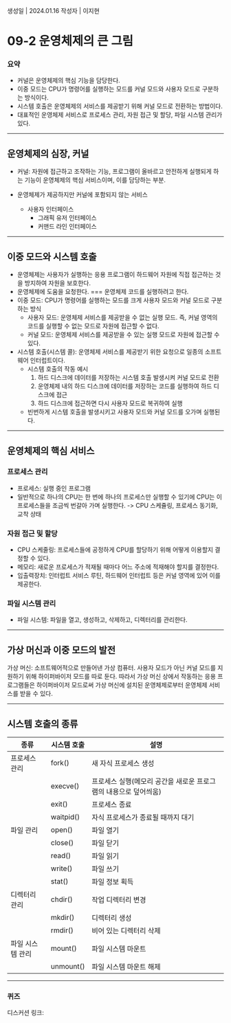생성일 | 2024.01.16
작성자 | 이지현
# 09-2 운영체제의 큰 그림

### 요약
- 커널은 운영체제의 핵심 기능을 담당한다.
- 이중 모드는 CPU가 명령어를 실행하는 모드를 커널 모드와 사용자 모드로 구분하는 방식이다.
- 시스템 호출은 운영체제의 서비스를 제공받기 위해 커널 모드로 전환하는 방법이다.
- 대표적인 운영체제 서비스로 프로세스 관리, 자원 접근 및 할당, 파일 시스템 관리가 있다.

---
## 운영체제의 심장, 커널

- 커널: 자원에 접근하고 조작하는 기능, 프로그램이 올바르고 안전하게 실행되게 하는 기능이 운영체제의 핵심 서비스이며, 이를 담당하는 부분.

- 운영체제가 제공하지만 커널에 포함되지 않는 서비스
	- 사용자 인터페이스
		- 그래픽 유저 인터페이스
		- 커맨드 라인 인터페이스

---

## 이중 모드와 시스템 호출

- 운영체제는 사용자가 실행하는 응용 프로그램이 하드웨어 자원에 직접 접근하는 것을 방지하여 자원을 보호한다.
- 운영체제에 도움을 요청한다. === 운영체제 코드를 실행하려고 한다.
- 이중 모드: CPU가 명령어를 실행하는 모드를 크게 사용자 모드와 커널 모드로 구분하는 방식
	- 사용자 모드: 운영체제 서비스를 제공받을 수 없는 실행 모드. 즉, 커널 영역의 코드를 실행할 수 없는 모드로 자원에 접근할 수 없다.
	- 커널 모드: 운영체제 서비스를 제공받을 수 있는 실행 모드로 자원에 접근할 수 있다.
- 시스템 호출(시스템 콜): 운영체제 서비스를 제공받기 위한 요청으로 일종의 소프트웨어 인터럽트이다. 
	- 시스템 호출의 작동 예시
		1. 하드 디스크에 데이터를 저장하는 시스템 호출 발생시켜 커널 모드로 전환
		2. 운영체제 내의 하드 디스크에 데이터를 저장하는 코드를 실행하여 하드 디스크에 접근
		3. 하드 디스크에 접근하면 다시 사용자 모드로 복귀하여 실행
	 - 빈번하게 시스템 호출을 발생시키고 사용자 모드와 커널 모드를 오가며 실행된다.

---

## 운영체제의 핵심 서비스

### 프로세스 관리
- 프로세스: 실행 중인 프로그램
- 일반적으로 하나의 CPU는 한 번에 하나의 프로세스만 실행할 수 있기에 CPU는 이 프로세스들을 조금씩 번갈아 가며 실행한다. -> CPU 스케쥴링, 프로세스 동기화, 교착 상태

### 자원 접근 및 할당
- CPU 스케줄링: 프로세스들에 공정하게 CPU를 할당하기 위해 어떻게 이용할지 결정할 수 있다.
- 메모리: 새로운 프로세스가 적재될 때마다 어느 주소에 적재해야 할지를 결정한다.
- 입출력장치: 인터럽트 서비스 루틴, 하드웨어 인터럽트 등은 커널 영역에 있어 이를 제공한다.

### 파일 시스템 관리
- 파일 시스템: 파일을 열고, 생성하고, 삭제하고, 디렉터리를 관리한다.

---

## 가상 머신과 이중 모드의 발전

가상 머신: 소프트웨어적으로 만들어낸 가상 컴퓨터. 사용자 모드가 아닌 커널 모드를 지원하기 위해 하이퍼바이저 모드를 따로 둔다. 따라서 가상 머신 상에서 작동하는 응용 프로그램들은 하이퍼바이저 모드로써 가상 머신에 설치된 운영체제로부터 운영체제 서비스를 받을 수 있다.

---

## 시스템 호출의 종류

| 종류 | 시스템 호출 | 설명 |
| ---- | ---- | ---- |
| 프로세스 관리 | fork() | 새 자식 프로세스 생성 |
|  | execve() | 프로세스 실행(메모리 공간을 새로운 프로그램의 내용으로 덮어씌움) |
|  | exit() | 프로세스 종료 |
|  | waitpid() | 자식 프로세스가 종료될 때까지 대기 |
| 파일 관리 | open() | 파일 열기 |
|  | close() | 파일 닫기 |
|  | read() | 파일 읽기 |
|  | write() | 파일 쓰기 |
|  | stat() | 파일 정보 획득 |
| 디렉터리 관리 | chdir() | 작업 디렉터리 변경 |
|  | mkdir() | 디렉터리 생성 |
|  | rmdir() | 비어 있는 디렉터리 삭제 |
| 파일 시스템 관리 | mount() | 파일 시스템 마운트 |
|  | unmount() | 파일 시스템 마운트 해제 |
 

----
### 퀴즈

디스커션 링크: